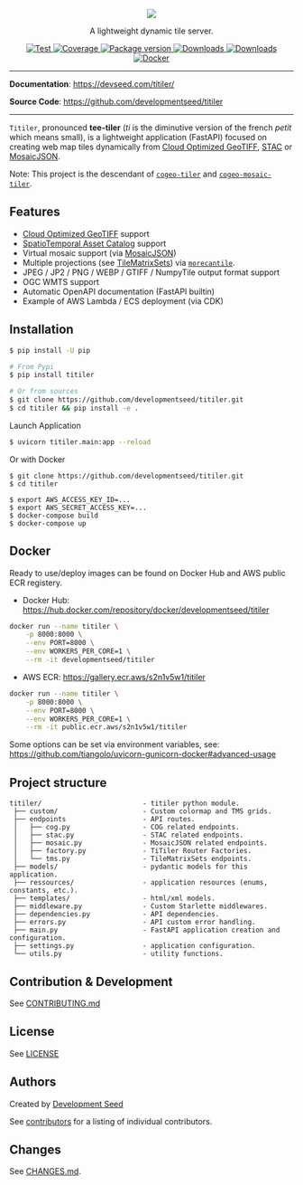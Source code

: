 <p align="center">
  <img src="https://user-images.githubusercontent.com/10407788/84913491-99c3ac80-b088-11ea-846d-75db9e3ab31c.jpg"/>
  <p align="center">A lightweight dynamic tile server.</p>
</p>

<p align="center">
  <a href="https://github.com/developmentseed/titiler/actions?query=workflow%3ACI" target="_blank">
      <img src="https://github.com/developmentseed/titiler/workflows/CI/badge.svg" alt="Test">
  </a>
  <a href="https://codecov.io/gh/developmentseed/titiler" target="_blank">
      <img src="https://codecov.io/gh/developmentseed/titiler/branch/master/graph/badge.svg" alt="Coverage">
  </a>
  <a href="https://pypi.org/project/titiler" target="_blank">
      <img src="https://img.shields.io/pypi/v/titiler?color=%2334D058&label=pypi%20package" alt="Package version">
  </a>
  <a href="https://github.com/developmentseed/titiler/blob/master/LICENSE" target="_blank">
      <img src="https://img.shields.io/github/license/developmentseed/titiler.svg" alt="Downloads">
  </a>
  <a href="https://mybinder.org/v2/gh/developmentseed/titiler/master" target="_blank">
      <img src="https://mybinder.org/badge_logo.svg" alt="Downloads">
  </a>
  <a href="https://hub.docker.com/r/developmentseed/titiler" target="_blank">
      <img src="https://img.shields.io/docker/v/developmentseed/titiler?color=%2334D058&label=docker%20hub" alt="Docker">
  </a>
</p>

---

**Documentation**: <a href="https://devseed.com/titiler/" target="_blank">https://devseed.com/titiler/</a>

**Source Code**: <a href="https://github.com/developmentseed/titiler" target="_blank">https://github.com/developmentseed/titiler</a>

---

`Titiler`, pronounced **tee-tiler** (*ti* is the diminutive version of the french *petit* which means small), is a lightweight application (FastAPI) focused on creating web map tiles dynamically from [Cloud Optimized GeoTIFF](https://cogeo.org), [STAC](https://stacspec.org) or [MosaicJSON](https://github.com/developmentseed/mosaicjson-spec/).

Note: This project is the descendant of [`cogeo-tiler`](https://github.com/developmentseed/cogeo-tiler) and [`cogeo-mosaic-tiler`](https://github.com/developmentseed/cogeo-mosaic-tiler).

## Features

- [Cloud Optimized GeoTIFF](http://www.cogeo.org/) support
- [SpatioTemporal Asset Catalog](https://stacspec.org) support
- Virtual mosaic support (via [MosaicJSON](https://github.com/developmentseed/mosaicjson-spec/))
- Multiple projections (see [TileMatrixSets](https://www.ogc.org/standards/tms)) via [`morecantile`](https://github.com/developmentseed/morecantile).
- JPEG / JP2 / PNG / WEBP / GTIFF / NumpyTile output format support
- OGC WMTS support
- Automatic OpenAPI documentation (FastAPI builtin)
- Example of AWS Lambda / ECS deployment (via CDK)

## Installation

```bash
$ pip install -U pip

# From Pypi
$ pip install titiler

# Or from sources
$ git clone https://github.com/developmentseed/titiler.git
$ cd titiler && pip install -e .
```

Launch Application
```bash
$ uvicorn titiler.main:app --reload
```

Or with Docker
```
$ git clone https://github.com/developmentseed/titiler.git
$ cd titiler

$ export AWS_ACCESS_KEY_ID=...
$ export AWS_SECRET_ACCESS_KEY=...
$ docker-compose build
$ docker-compose up
```

## Docker

Ready to use/deploy images can be found on Docker Hub and AWS public ECR registery.

- Docker Hub: https://hub.docker.com/repository/docker/developmentseed/titiler

```bash
docker run --name titiler \
    -p 8000:8000 \
    --env PORT=8000 \
    --env WORKERS_PER_CORE=1 \
    --rm -it developmentseed/titiler
```

- AWS ECR: https://gallery.ecr.aws/s2n1v5w1/titiler

```bash
docker run --name titiler \
    -p 8000:8000 \
    --env PORT=8000 \
    --env WORKERS_PER_CORE=1 \
    --rm -it public.ecr.aws/s2n1v5w1/titiler
```

Some options can be set via environment variables, see: https://github.com/tiangolo/uvicorn-gunicorn-docker#advanced-usage

## Project structure

```
titiler/                         - titiler python module.
 ├── custom/                     - Custom colormap and TMS grids.
 ├── endpoints                   - API routes.
 │   ├── cog.py                  - COG related endpoints.
 │   ├── stac.py                 - STAC related endpoints.
 │   ├── mosaic.py               - MosaicJSON related endpoints.
 │   ├── factory.py              - TiTiler Router Factories.
 │   └── tms.py                  - TileMatrixSets endpoints.
 ├── models/                     - pydantic models for this application.
 ├── ressources/                 - application resources (enums, constants, etc.).
 ├── templates/                  - html/xml models.
 ├── middleware.py               - Custom Starlette middlewares.
 ├── dependencies.py             - API dependencies.
 ├── errors.py                   - API custom error handling.
 ├── main.py                     - FastAPI application creation and configuration.
 ├── settings.py                 - application configuration.
 └── utils.py                    - utility functions.

```

## Contribution & Development

See [CONTRIBUTING.md](https://github.com/developmentseed/titiler/blob/master/CONTRIBUTING.md)

## License

See [LICENSE](https://github.com/developmentseed/titiler/blob/master/LICENSE)

## Authors

Created by [Development Seed](<http://developmentseed.org>)

See [contributors](https://github.com/developmentseed/titiler/graphs/contributors) for a listing of individual contributors.

## Changes

See [CHANGES.md](https://github.com/developmentseed/titiler/blob/master/CHANGES.md).
